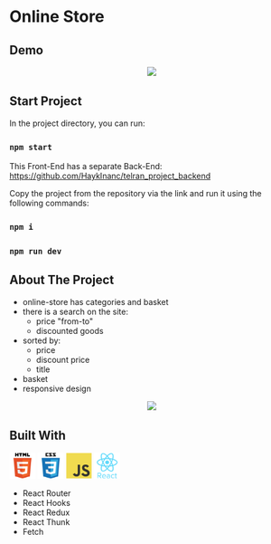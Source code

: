 # Online Store

## Demo

<p align="center">
<img src="https://github.com/RomanyanaSol/Pizza/blob/main/PizzaDemo.gif">
</p>


## Start Project

In the project directory, you can run:

### `npm start`

This Front-End has a separate Back-End:
https://github.com/HaykInanc/telran_project_backend

Сopy the project from the repository via the link and run it using the following commands:
### `npm i`

### `npm run dev`




## About The Project

- online-store has categories and basket
- there is a search on the site:  
  - price "from-to"  
  - discounted goods
- sorted by:  
  - price  
  - discount price  
  - title  
- basket
- responsive design

<p align="center">
<img src="https://github.com/RomanyanaSol/Online-store-selling-goods-for-the-garden/blob/main/Responsive%20Design.gif" >
</p>



## Built With

<img src = 'https://raw.githubusercontent.com/devicons/devicon/master/icons/html5/html5-original-wordmark.svg' width="46" height="46" alt="HTML"/> <img src = 'https://raw.githubusercontent.com/devicons/devicon/master/icons/css3/css3-original-wordmark.svg' width="46" height="46" alt="CSS" /> <img src = 'https://raw.githubusercontent.com/devicons/devicon/master/icons/javascript/javascript-original.svg' width="46" height="46" alt="CSS" /> <img src = 'https://raw.githubusercontent.com/devicons/devicon/master/icons/react/react-original-wordmark.svg' width="46" height="46" alt="CSS" />

- React Router
- React Hooks
- React Redux
- React Thunk
- Fetch



